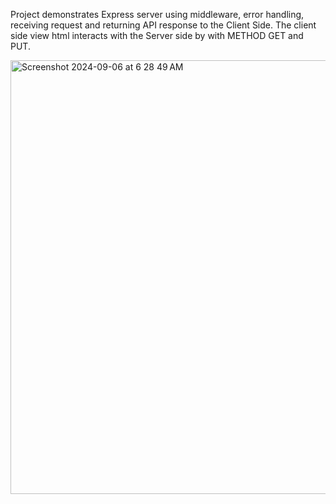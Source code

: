 Project demonstrates Express server using middleware, error handling, receiving request and returning API response to the Client Side.
The client side view html interacts with the Server side by with METHOD GET and PUT.

<img width="694" alt="Screenshot 2024-09-06 at 6 28 49 AM" src="https://github.com/user-attachments/assets/7161e3db-5a2f-44ef-ba50-b80d3d86c8fe">
